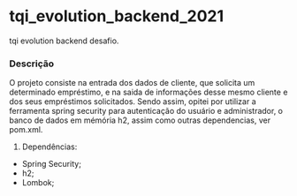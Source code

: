 # tqi_evolution_backend_2021
tqi evolution backend desafio.

### Descrição 
O projeto consiste na entrada dos dados de cliente, que solicita um determinado empréstimo, e na saida de informações desse mesmo cliente e dos seus empréstimos solicitados. Sendo assim, opitei por utilizar a ferramenta spring security para autenticação do usuário e administrador, o banco de dados em mémória h2, assim como outras dependencias, ver pom.xml.

1. Dependências:
- Spring Security;
- h2;
- Lombok;

